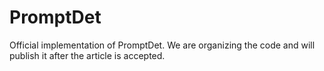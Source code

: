 # PromptDet
Official implementation of PromptDet. We are organizing the code and will publish it after the article is accepted.
